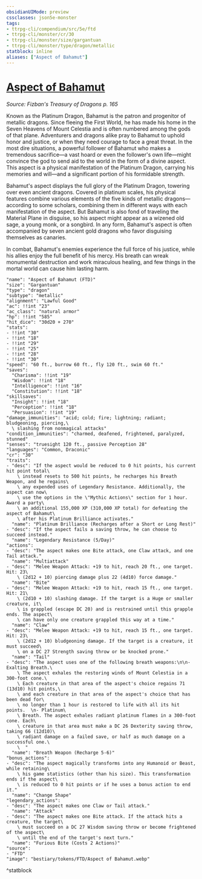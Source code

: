 ```yaml
---
obsidianUIMode: preview
cssclasses: json5e-monster
tags:
- ttrpg-cli/compendium/src/5e/ftd
- ttrpg-cli/monster/cr/30
- ttrpg-cli/monster/size/gargantuan
- ttrpg-cli/monster/type/dragon/metallic
statblock: inline
aliases: ["Aspect of Bahamut"]
---
```

# [Aspect of Bahamut](3-Compendium\CLI\bestiary\dragon/aspect-of-bahamut-ftd.md)
*Source: Fizban's Treasury of Dragons p. 165*  

Known as the Platinum Dragon, Bahamut is the patron and progenitor of metallic dragons. Since fleeing the First World, he has made his home in the Seven Heavens of Mount Celestia and is often numbered among the gods of that plane. Adventurers and dragons alike pray to Bahamut to uphold honor and justice, or when they need courage to face a great threat. In the most dire situations, a powerful follower of Bahamut who makes a tremendous sacrifice—a vast hoard or even the follower's own life—might convince the god to send aid to the world in the form of a divine aspect. This aspect is a physical manifestation of the Platinum Dragon, carrying his memories and will—and a significant portion of his formidable strength.

Bahamut's aspect displays the full glory of the Platinum Dragon, towering over even ancient dragons. Covered in platinum scales, his physical features combine various elements of the five kinds of metallic dragons—according to some scholars, combining them in different ways with each manifestation of the aspect. But Bahamut is also fond of traveling the Material Plane in disguise, so his aspect might appear as a wizened old sage, a young monk, or a songbird. In any form, Bahamut's aspect is often accompanied by seven ancient gold dragons who favor disguising themselves as canaries.

In combat, Bahamut's enemies experience the full force of his justice, while his allies enjoy the full benefit of his mercy. His breath can wreak monumental destruction and work miraculous healing, and few things in the mortal world can cause him lasting harm.

```statblock
"name": "Aspect of Bahamut (FTD)"
"size": "Gargantuan"
"type": "dragon"
"subtype": "metallic"
"alignment": "Lawful Good"
"ac": !!int "23"
"ac_class": "natural armor"
"hp": !!int "585"
"hit_dice": "30d20 + 270"
"stats":
- !!int "30"
- !!int "18"
- !!int "29"
- !!int "25"
- !!int "28"
- !!int "30"
"speed": "60 ft., burrow 60 ft., fly 120 ft., swim 60 ft."
"saves":
  "Charisma": !!int "19"
  "Wisdom": !!int "18"
  "Intelligence": !!int "16"
  "Constitution": !!int "18"
"skillsaves":
  "Insight": !!int "18"
  "Perception": !!int "18"
  "Persuasion": !!int "19"
"damage_immunities": "acid; cold; fire; lightning; radiant; bludgeoning, piercing,\
  \ slashing from nonmagical attacks"
"condition_immunities": "charmed, deafened, frightened, paralyzed, stunned"
"senses": "truesight 120 ft., passive Perception 28"
"languages": "Common, Draconic"
"cr": "30"
"traits":
- "desc": "If the aspect would be reduced to 0 hit points, his current hit point total\
    \ instead resets to 500 hit points, he recharges his Breath Weapon, and he regains\
    \ any expended uses of Legendary Resistance. Additionally, the aspect can now\
    \ use the options in the \"Mythic Actions\" section for 1 hour. Award a party\
    \ an additional 155,000 XP (310,000 XP total) for defeating the aspect of Bahamut\
    \ after his Platinum Brilliance activates."
  "name": "Platinum Brilliance (Recharges after a Short or Long Rest)"
- "desc": "If the aspect fails a saving throw, he can choose to succeed instead."
  "name": "Legendary Resistance (5/Day)"
"actions":
- "desc": "The aspect makes one Bite attack, one Claw attack, and one Tail attack."
  "name": "Multiattack"
- "desc": "Melee Weapon Attack: +19 to hit, reach 20 ft., one target. Hit: 23\
    \ (2d12 + 10) piercing damage plus 22 (4d10) force damage."
  "name": "Bite"
- "desc": "Melee Weapon Attack: +19 to hit, reach 15 ft., one target. Hit: 21\
    \ (2d10 + 10) slashing damage. If the target is a Huge or smaller creature, it\
    \ is grappled (escape DC 20) and is restrained until this grapple ends. The aspect\
    \ can have only one creature grappled this way at a time."
  "name": "Claw"
- "desc": "Melee Weapon Attack: +19 to hit, reach 15 ft., one target. Hit: 23\
    \ (2d12 + 10) bludgeoning damage. If the target is a creature, it must succeed\
    \ on a DC 27 Strength saving throw or be knocked prone."
  "name": "Tail"
- "desc": "The aspect uses one of the following breath weapons:\n\n- Exalting Breath.\
    \ The aspect exhales the restoring winds of Mount Celestia in a 300-foot cone.\
    \ Each creature in that area of the aspect's choice regains 71 (13d10) hit points,\
    \ and each creature in that area of the aspect's choice that has been dead for\
    \ no longer than 1 hour is restored to life with all its hit points.  \n- Platinum\
    \ Breath. The aspect exhales radiant platinum flames in a 300-foot cone. Each\
    \ creature in that area must make a DC 26 Dexterity saving throw, taking 66 (12d10)\
    \ radiant damage on a failed save, or half as much damage on a successful one.\
    \  "
  "name": "Breath Weapon (Recharge 5-6)"
"bonus_actions":
- "desc": "The aspect magically transforms into any Humanoid or Beast, while retaining\
    \ his game statistics (other than his size). This transformation ends if the aspect\
    \ is reduced to 0 hit points or if he uses a bonus action to end it."
  "name": "Change Shape"
"legendary_actions":
- "desc": "The aspect makes one Claw or Tail attack."
  "name": "Attack"
- "desc": "The aspect makes one Bite attack. If the attack hits a creature, the target\
    \ must succeed on a DC 27 Wisdom saving throw or become frightened of the aspect\
    \ until the end of the target's next turn."
  "name": "Furious Bite (Costs 2 Actions)"
"source":
- "FTD"
"image": "bestiary/tokens/FTD/Aspect of Bahamut.webp"
```
^statblock